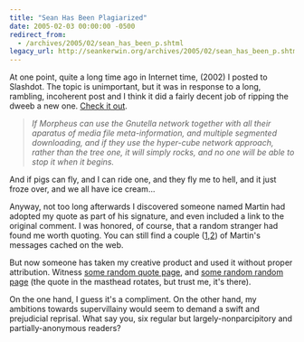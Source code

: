 ```yaml
---
title: "Sean Has Been Plagiarized"
date: 2005-02-03 00:00:00 -0500
redirect_from:
  - /archives/2005/02/sean_has_been_p.shtml
legacy_url: http://seankerwin.org/archives/2005/02/sean_has_been_p.shtml
---
```

<p>At one point, quite a long time ago in Internet time, (2002) I posted to Slashdot.  The topic is unimportant, but it was in response to a long, rambling, incoherent post and I think it did a fairly decent job of ripping the dweeb a new one. <a href="http://slashdot.org/comments.pl?sid=28984&cid=3113144">Check it out</a>.</p>

<div class="quote"><blockquote><i>If Morpheus can use the Gnutella network together with all their aparatus of media file meta-information, and multiple segmented downloading, and if they use the hyper-cube network approach, rather than the tree one, it will simply rocks, and no one will be able to stop it when it begins.</i></blockquote>And if pigs can fly, and I can ride one, and they fly me to hell, and it just froze over, and we all have ice cream...</div>

<p>Anyway, not too long afterwards I discovered someone named Martin had adopted my quote as part of his signature, and even included a link to the original comment.  I was honored, of course, that a random stranger had found me worth quoting.  You can still find a couple (<a href="http://www.cctec.com/maillists/nanog/historical/0211/msg00052.html">1</a>,<a href="http://www.merit.edu/mail.archives/nanog/2002-03/msg00212.html">2</a>) of Martin's messages cached on the web.</p>

<p>But now someone has taken my creative product and used it without proper attribution.  Witness <a href="http://www.expander.net/quotes.php">some random quote page</a>, and <a href="http://www.screamingmonk.com/spudtarget.cfm">some random random page</a> (the quote in the masthead rotates, but trust me, it's there).</p>

<p>On the one hand, I guess it's a compliment.  On the other hand, my ambitions towards supervillainy would seem to demand a swift and prejudicial reprisal.  What say you, six regular but largely-nonparcipitory and partially-anonymous readers?</p>
